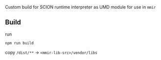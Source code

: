 
Custom build for SCION runtime interpreter as UMD module for use in `mmir`

## Build

run
```bash
npm run build
```

copy `/dist/**` -> `<mmir-lib-src>/vendor/libs`
